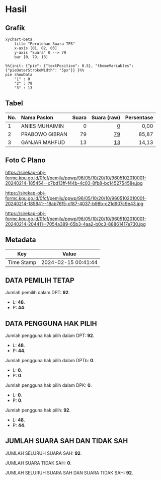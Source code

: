 # Hasil

## Grafik

```mermaid
xychart-beta
    title "Perolehan Suara TPS"
    x-axis [01, 02, 03]
    y-axis "Suara" 0 --> 79
    bar [0, 79, 13]
```

```mermaid
%%{init: {"pie": {"textPosition": 0.5}, "themeVariables": {"pieOuterStrokeWidth": "5px"}} }%%
pie showData
    "1" : 0
    "2" : 79
    "3" : 13
```

## Tabel

| No. | Nama Paslon    | Suara | Suara (raw) | Persentase |
|:--- |:-------------- | -----:| -----------:| ----------:|
| 1   | ANIES MUHAIMIN | 0     | [0][p-1]    | 0,00       |
| 2   | PRABOWO GIBRAN | 79    | [79][p-2]   | 85,87      |
| 3   | GANJAR MAHFUD  | 13    | [13][p-3]   | 14,13      |


[p-1]: https://github.com/gigit-pemilu/pemilu-2024-96-papua-barat-daya/blob/main/pilpres/hitung-suara/sub/96-papua-barat-daya/sub/05-maybrat/sub/10-ayamaru-timur/sub/2010-keyum/sub/001-tps/sub/paslon-1.txt
[p-2]: https://github.com/gigit-pemilu/pemilu-2024-96-papua-barat-daya/blob/main/pilpres/hitung-suara/sub/96-papua-barat-daya/sub/05-maybrat/sub/10-ayamaru-timur/sub/2010-keyum/sub/001-tps/sub/paslon-2.txt
[p-3]: https://github.com/gigit-pemilu/pemilu-2024-96-papua-barat-daya/blob/main/pilpres/hitung-suara/sub/96-papua-barat-daya/sub/05-maybrat/sub/10-ayamaru-timur/sub/2010-keyum/sub/001-tps/sub/paslon-3.txt

## Foto C Plano

https://sirekap-obj-formc.kpu.go.id/0fcf/pemilu/ppwp/96/05/10/20/10/9605102010001-20240214-185454--c7bd13ff-f44b-4c03-8fb8-bc145275458e.jpg

https://sirekap-obj-formc.kpu.go.id/0fcf/pemilu/ppwp/96/05/10/20/10/9605102010001-20240214-185841--18ab76f5-cf87-4037-b98b-c21d907c9e43.jpg

https://sirekap-obj-formc.kpu.go.id/0fcf/pemilu/ppwp/96/05/10/20/10/9605102010001-20240214-204411--7054a389-65b3-4aa2-b0c3-88861417e730.jpg


## Metadata

| Key        | Value               |
| ---------- | ------------------- |
| Time Stamp | 2024-02-15 00:41:44 |


## DATA PEMILIH TETAP

Jumlah pemilih dalam DPT: **92**.
 * L: **48**.
 * P: **44**.

## DATA PENGGUNA HAK PILIH

Jumlah pengguna hak pilih dalam DPT: **92**.
 * L: **48**.
 * P: **44**.

Jumlah pengguna hak pilih dalam DPTb: **0**.
 * L: **0**.
 * P: **0**.

Jumlah pengguna hak pilih dalam DPK: **0**.
 * L: **0**.
 * P: **0**.

Jumlah pengguna hak pilih: **92**.
 * L: **48**.
 * P: **44**.

## JUMLAH SUARA SAH DAN TIDAK SAH

JUMLAH SELURUH SUARA SAH: **92**.

JUMLAH SUARA TIDAK SAH: **0**.

JUMLAH SELURUH SUARA SAH DAN SUARA TIDAK SAH: **92**.


